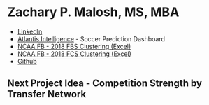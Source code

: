 # Zachary P. Malosh, MS, MBA

+ [LinkedIn](https://www.linkedin.com/in/malosh/)
+ [Atlantis Intelligence](http://atlantis.soccer) - Soccer Prediction Dashboard
+ [NCAA FB - 2018 FBS Clustering (Excel)](https://malosh.z14.web.core.windows.net/Fbs2018.xlsx)
+ [NCAA FB - 2018 FCS Clustering (Excel)](https://malosh.z14.web.core.windows.net/Fcs2018.xlsx)
+ [Github](https://github.com/zmalosh)

## Next Project Idea - Competition Strength by Transfer Network
